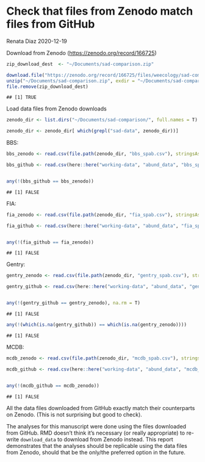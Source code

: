 Check that files from Zenodo match files from GitHub
================
Renata Diaz
2020-12-19

Download from Zenodo (<https://zenodo.org/record/166725>)

``` r
zip_download_dest  <- "~/Documents/sad-comparison.zip"

download.file("https://zenodo.org/record/166725/files/weecology/sad-comparison-peerj.2.zip?download=1",zip_download_dest , quiet = TRUE, mode = "wb")
unzip("~/Documents/sad-comparison.zip", exdir = "~/Documents/sad-comparison")
file.remove(zip_download_dest)
```

    ## [1] TRUE

Load data files from Zenodo downloads

``` r
zenodo_dir <- list.dirs("~/Documents/sad-comparison/", full.names = T)

zenodo_dir <- zenodo_dir[ which(grepl("sad-data", zenodo_dir))]
```

BBS:

``` r
bbs_zenodo <- read.csv(file.path(zenodo_dir, "bbs_spab.csv"), stringsAsFactors = F, header = F, skip = 2)

bbs_github <- read.csv(here::here("working-data", "abund_data", "bbs_spab.csv"), stringsAsFactors = F, header = F, skip = 2)


any(!(bbs_github == bbs_zenodo))
```

    ## [1] FALSE

FIA:

``` r
fia_zenodo <- read.csv(file.path(zenodo_dir, "fia_spab.csv"), stringsAsFactors = F, header = F, skip = 2)

fia_github <- read.csv(here::here("working-data", "abund_data", "fia_spab.csv"), stringsAsFactors = F, header = F, skip = 2)


any(!(fia_github == fia_zenodo))
```

    ## [1] FALSE

Gentry:

``` r
gentry_zenodo <- read.csv(file.path(zenodo_dir, "gentry_spab.csv"), stringsAsFactors = F, header = F, skip = 2)

gentry_github <- read.csv(here::here("working-data", "abund_data", "gentry_spab.csv"), stringsAsFactors = F, header = F, skip = 2)


any(!(gentry_github == gentry_zenodo), na.rm = T)
```

    ## [1] FALSE

``` r
any(!(which(is.na(gentry_github)) == which(is.na(gentry_zenodo))))
```

    ## [1] FALSE

MCDB:

``` r
mcdb_zenodo <- read.csv(file.path(zenodo_dir, "mcdb_spab.csv"), stringsAsFactors = F, header = F, skip = 2)

mcdb_github <- read.csv(here::here("working-data", "abund_data", "mcdb_spab.csv"), stringsAsFactors = F, header = F, skip = 2)


any(!(mcdb_github == mcdb_zenodo))
```

    ## [1] FALSE

All the data files downloaded from GitHub exactly match their
counterparts on Zenodo. (This is not surprising but good to check).

The analyses for this manuscript were done using the files downloaded
from GitHub. RMD doesn’t think it’s necessary (or really appropriate) to
re-write `download_data` to download from Zenodo instead. This report
demonstrates that the analyses should be replicable using the data files
from Zenodo, should that be the only/the preferred option in the future.
